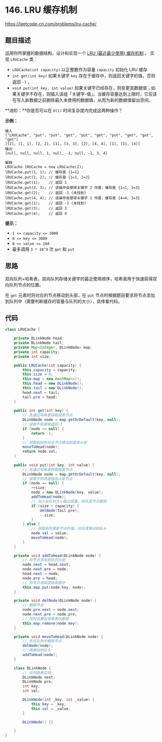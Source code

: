 # 146. LRU 缓存机制

https://leetcode-cn.com/problems/lru-cache/

## 题目描述

运用你所掌握的数据结构，设计和实现一个  [LRU (最近最少使用) 缓存机制](https://baike.baidu.com/item/LRU) 。
实现 `LRUCache` 类：

* `LRUCache(int capacity)` 以正整数作为容量 `capacity` 初始化 LRU 缓存
* `int get(int key)` 如果关键字 `key` 存在于缓存中，则返回关键字的值，否则返回 `-1` 。
* `void put(int key, int value)` 如果关键字已经存在，则变更其数据值；如果关键字不存在，则插入该组「关键字-值」。当缓存容量达到上限时，它应该在写入新数据之前删除最久未使用的数据值，从而为新的数据值留出空间。



**进阶：**你是否可以在 `O(1)` 时间复杂度内完成这两种操作？

 

**示例：**

```
输入
["LRUCache", "put", "put", "get", "put", "get", "put", "get", "get", "get"]
[[2], [1, 1], [2, 2], [1], [3, 3], [2], [4, 4], [1], [3], [4]]
输出
[null, null, null, 1, null, -1, null, -1, 3, 4]

解释
LRUCache lRUCache = new LRUCache(2);
lRUCache.put(1, 1); // 缓存是 {1=1}
lRUCache.put(2, 2); // 缓存是 {1=1, 2=2}
lRUCache.get(1);    // 返回 1
lRUCache.put(3, 3); // 该操作会使得关键字 2 作废，缓存是 {1=1, 3=3}
lRUCache.get(2);    // 返回 -1 (未找到)
lRUCache.put(4, 4); // 该操作会使得关键字 1 作废，缓存是 {4=4, 3=3}
lRUCache.get(1);    // 返回 -1 (未找到)
lRUCache.get(3);    // 返回 3
lRUCache.get(4);    // 返回 4
```



**提示：**

* `1 <= capacity <= 3000`
* `0 <= key <= 3000`
* `0 <= value <= 104`
* 最多调用 `3 * 10^4` 次 `get` 和 `put`



## 思路

双向队列+哈希表，双向队列存储关键字的最近使用顺序，哈希表用于快速获得双向队列节点的位置。

在 `get` 元素时将对应的节点移动到头部，在 `put` 节点时根据题目要求将节点添加到队列中（需要判断缓存的容量与队列的大小），具体看代码。



## 代码

```java
class LRUCache {

    private DLinkNode head;
    private DLinkNode tail;
    private Map<Integer, DLinkNode> map;
    private int capacity;
    private int size;

    public LRUCache(int capacity) {
        this.capacity = capacity;
        this.size = 0;
        this.map = new HashMap<>();
        this.head = new DLinkNode();
        this.tail = new DLinkNode();
        head.next = tail;
        tail.pre = head;
    }
    
    public int get(int key) {
        // 先通过哈希表获取链表节点
        DLinkNode node = map.getOrDefault(key, null);
        // 获取不到直接返回-1
        if (node == null) {
            return -1;
        }
        // 获取到则将对应节点移动到链表头部
        moveToHead(node);
        return node.val;
    }
    
    public void put(int key, int value) {
        // 先通过哈希表获取链表节点
        DLinkNode node = map.getOrDefault(key, null);
        // 获取不到则直接加入新节点
        if (node == null) {
            ++size;
            node = new DLinkNode(key, value);
            addToHead(node);
            // 加入后队列大小超过容量，将队尾节点删除
            if (size > capacity) {
                delNode(tail.pre);
                --size;
            }
        } else {
            // 获取到则更新节点的值，并将其移动到队头
            node.val = value;
            moveToHead(node);
        }
    }

    private void addToHead(DLinkNode node) {
        // 将节点添加到队列头部
        node.next = head.next;
        node.next.pre = node;
        head.next = node;
        node.pre = head;
        // 将节点添加进哈希表中
        this.map.put(node.key, node);
    }

    private void delNode(DLinkNode node) {
        // 删除节点
        node.pre.next = node.next;
        node.next.pre = node.pre;
        // 同时也要在哈希表中删除
        this.map.remove(node.key);
    }

    private void moveToHead(DLinkNode node) {
        // 先在队列中删除节点
        delNode(node);
        // 再移动到队头
        addToHead(node);
    }

    class DLinkNode {
        // 双向链表实现
        DLinkNode next;
        DLinkNode pre;
        int key;
        int val;

        DLinkNode(int _key, int _value) {
            this.key = _key;
            this.val = _value;
        }

        DLinkNode() {}

    }
}
```

